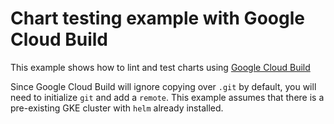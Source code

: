 # Chart testing example with Google Cloud Build

This example shows how to lint and test charts using [Google Cloud Build](https://cloud.google.com/cloud-build/)

Since Google Cloud Build will ignore copying over `.git` by default, you will need to initialize `git` and add a `remote`. This example assumes that there is a pre-existing GKE cluster with `helm` already installed.

